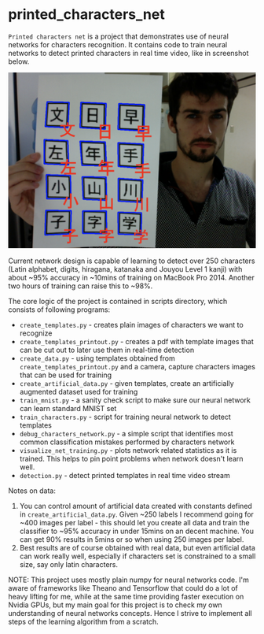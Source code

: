 # printed_characters_net

`Printed characters net` is a project that demonstrates use of neural networks for characters recognition.
It contains code to train neural networks to detect printed characters in real time video, like in screenshot below.

![kanji_detection](./readme/kanji_detection.png)

Current network design is capable of learning to detect over 250 characters (Latin alphabet, digits, hiragana, katanaka and Jouyou Level 1 kanji) with about ~95% accuracy in ~10mins of training on MacBook Pro 2014. Another two hours of training can raise this to ~98%.

The core logic of the project is contained in scripts directory, which consists of following programs:
- `create_templates.py` - creates plain images of characters we want to recognize
- `create_templates_printout.py` - creates a pdf with template images that can be cut out to later use them in real-time detection
- `create_data.py` - using templates obtained from `create_templates_printout.py` and a camera, capture characters images that can be used for training
- `create_artificial_data.py` - given templates, create an artificially augmented dataset used for training
- `train_mnist.py` - a sanity check script to make sure our neural network can learn standard MNIST set
- `train_characters.py` - script for training neural network to detect templates
- `debug_characters_network.py` - a simple script that identifies most common classification mistakes performed by characters network
- `visualize_net_training.py` - plots network related statistics as it is trained. This helps to pin point problems when network doesn't learn well.
- `detection.py` - detect printed templates in real time video stream

Notes on data: 

1. You can control amount of artificial data created with constants defined in `create_artificial_data.py`. Given ~250 labels I recommend going for ~400 images per label - this should let you create all data and train the classifier to ~95% accuracy in under 15mins on an decent machine. You can get 90% results in 5mins or so when using 250 images per label.  
2. Best results are of course obtained with real data, but even artificial data can work really well, especially if characters set is constrained to a small size, say only latin characters.

NOTE:
This project uses mostly plain numpy for neural networks code. I'm aware of frameworks like Theano and Tensorflow that could do a lot of heavy lifting for me, while at the same time providing faster execution on Nvidia GPUs, but my main goal for this project is to check my own understanding of neural networks concepts. Hence I strive to implement all steps of the learning algorithm from a scratch.
